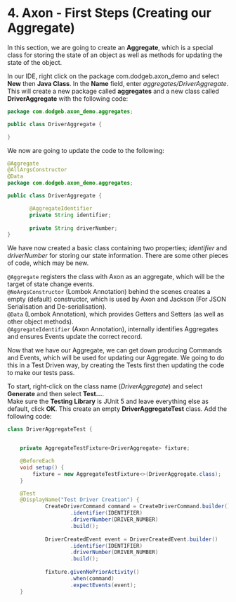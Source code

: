 # 4. Axon - First Steps (Creating our Aggregate)

In this section, we are going to create an **Aggregate**, which is a special class for storing the state of an object
as well as methods for updating the state of the object.

In our IDE, right click on the package com.dodgeb.axon_demo and select **New** then **Java Class**. In the **Name** field, 
enter *aggregates/DriverAggregate*. This will create a new package called **aggregates** and a new class called **DriverAggregate**
 with the following code:
 
 ``` java
 package com.dodgeb.axon_demo.aggregates;
 
 public class DriverAggregate {
 
 }
 ```
 
 We now are going to update the code to the following:
 
 ``` java 
@Aggregate
@AllArgsConstructor
@Data
package com.dodgeb.axon_demo.aggregates;

public class DriverAggregate {

        @AggregateIdentifier
        private String identifier;
        
        private String driverNumber;
}
 ```
 
 We have now created a basic class containing two properties; *identifier* and *driverNumber* for storing our state information.
 There are some other pieces of code, which may be new.
 
 ```@Aggregate``` registers the class with Axon as an aggregate, which will be the target of state change events.  
 ```@NoArgsConstructor``` (Lombok Annotation) behind the scenes creates a empty (default) constructor, which is used by Axon and Jackson (For 
 JSON Serialisation and De-serialisation).  
 ```@Data``` (Lombok Annotation), which provides Getters and Setters (as well as other object methods).  
 ```@AggregateIdentifier``` (Axon Annotation), internally identifies Aggregates and ensures Events update the correct record.
 
 Now that we have our Aggregate, we can get down producing Commands and Events, which will be used for updating our Aggregate. We
 going to do this in a Test Driven way, by creating the Tests first then updating the code to make our tests pass.
 
 To start, right-click on the class name (*DriverAggregate*) and select **Generate** and then select **Test...**.  
 Make sure the **Testing Library** is JUnit 5 and leave everything else as default, click **OK**. This create an empty 
 **DriverAggregateTest** class. Add the following code:
 
 ``` java
 class DriverAggregateTest {
 
 
     private AggregateTestFixture<DriverAggregate> fixture;
 
     @BeforeEach
     void setup() {
         fixture = new AggregateTestFixture<>(DriverAggregate.class);
     }
 
     @Test
     @DisplayName("Test Driver Creation") {
             CreateDriverCommand command = CreateDriverCommand.builder()
                     .identifier(IDENTIFIER)
                     .driverNumber(DRIVER_NUMBER)
                     .build();
     
             DriverCreatedEvent event = DriverCreatedEvent.builder()
                     .identifier(IDENTIFIER)
                     .driverNumber(DRIVER_NUMBER)
                     .build();
     
             fixture.givenNoPriorActivity()
                     .when(command)
                     .expectEvents(event);
     }
 ```
 
 
